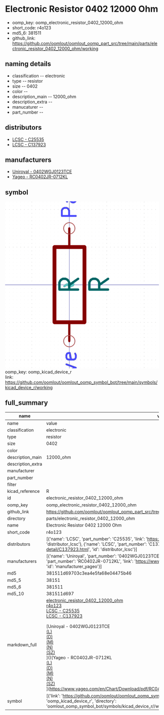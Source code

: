 # Electronic Resistor 0402 12000 Ohm

  
* oomp_key: oomp_electronic_resistor_0402_12000_ohm 
* short_code: r4o123
* md5_6: 381511  
* github_link: https://github.com/oomlout/oomlout_oomp_part_src/tree/main/parts/electronic_resistor_0402_12000_ohm/working  
## naming details
* classification -- electronic
* type -- resistor
* size -- 0402
* color -- 
* description_main -- 12000_ohm
* description_extra -- 
* manucaturer -- 
* part_number -- 

## distributors
* [LCSC - C25535](https://lcsc.com/product-detail/C25535.html)  
* [LCSC - C137923](https://lcsc.com/product-detail/C137923.html)  

## manufacturers
* [Uniroyal - 0402WGJ0123TCE]()  
* [Yageo - RC0402JR-0712KL](https://www.yageo.com/en/Chart/Download/pdf/RC0402JR-0712KL)  

## symbol

![](symbol/0/working/working_600.png)  
oomp_key: oomp_kicad_device_r  
link: https://github.com/oomlout/oomlout_oomp_symbol_bot/tree/main/symbols/kicad_device_r/working  


## full_summary
| name | value | 
| --- | --- | 
| name | value | 
| classification | electronic | 
| type | resistor | 
| size | 0402 | 
| color |  | 
| description_main | 12000_ohm | 
| description_extra |  | 
| manufacturer |  | 
| part_number |  | 
| filter |  | 
| kicad_reference | R | 
| id | electronic_resistor_0402_12000_ohm | 
| oomp_key | oomp_electronic_resistor_0402_12000_ohm | 
| github_link | https://github.com/oomlout/oomlout_oomp_part_src/tree/main/parts/electronic_resistor_0402_12000_ohm/working | 
| directory | parts/electronic_resistor_0402_12000_ohm | 
| name | Electronic Resistor 0402 12000 Ohm | 
| short_code | r4o123 | 
| distributors | [{'name': 'LCSC', 'part_number': 'C25535', 'link': 'https://lcsc.com/product-detail/C25535.html', 'id': 'distributor_lcsc'}, {'name': 'LCSC', 'part_number': 'C137923', 'link': 'https://lcsc.com/product-detail/C137923.html', 'id': 'distributor_lcsc'}] | 
| manufacturers | [{'name': 'Uniroyal', 'part_number': '0402WGJ0123TCE', 'link': '', 'id': 'manufacturer_uniroyal'}, {'name': 'Yageo', 'part_number': 'RC0402JR-0712KL', 'link': 'https://www.yageo.com/en/Chart/Download/pdf/RC0402JR-0712KL', 'id': 'manufacturer_yageo'}] | 
| md5 | 381511d69703c3ea4e5fa68e04475b46 | 
| md5_5 | 38151 | 
| md5_6 | 381511 | 
| md5_10 | 381511d697 | 
| markdown_full | [electronic_resistor_0402_12000_ohm](https://github.com/oomlout/oomlout_oomp_part_src/tree/main/parts/electronic_resistor_0402_12000_ohm/working)<br>[r4o123](https://github.com/oomlout/oomlout_oomp_part_src/tree/main/parts/electronic_resistor_0402_12000_ohm/working)<br>[LCSC - C25535<br>](https://lcsc.com/product-detail/C25535.html)[LCSC - C137923<br>](https://lcsc.com/product-detail/C137923.html)<br>[Uniroyal - 0402WGJ0123TCE<br>[(L)<br>](https://www.lcsc.com/search?q=0402WGJ0123TCE)[(D)<br>](https://www.digikey.com/en/products?,keywords=0402WGJ0123TCE)[(M)<br>](https://www.mouser.com/Search/Refine?Keyword=0402WGJ0123TCE)[(N)<br>](https://www.newark.com/search?st=0402WGJ0123TCE)[(SZ)<br>](https://so.szlcsc.com/global.html?k=0402WGJ0123TCE)]()[Yageo - RC0402JR-0712KL<br>[(L)<br>](https://www.lcsc.com/search?q=RC0402JR-0712KL)[(D)<br>](https://www.digikey.com/en/products?,keywords=RC0402JR-0712KL)[(M)<br>](https://www.mouser.com/Search/Refine?Keyword=RC0402JR-0712KL)[(N)<br>](https://www.newark.com/search?st=RC0402JR-0712KL)[(SZ)<br>](https://so.szlcsc.com/global.html?k=RC0402JR-0712KL)](https://www.yageo.com/en/Chart/Download/pdf/RC0402JR-0712KL) | 
| symbol | [{'link': 'https://github.com/oomlout/oomlout_oomp_symbol_bot/tree/main/symbols/kicad_device_r', 'oomp_key': 'oomp_kicad_device_r', 'directory': 'oomlout_oomp_symbol_bot/symbols/kicad_device_r//working/working.kicad_sym'}] | 

